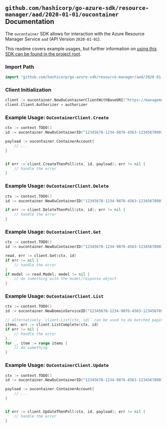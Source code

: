 
## `github.com/hashicorp/go-azure-sdk/resource-manager/aad/2020-01-01/oucontainer` Documentation

The `oucontainer` SDK allows for interaction with the Azure Resource Manager Service `aad` (API Version `2020-01-01`).

This readme covers example usages, but further information on [using this SDK can be found in the project root](https://github.com/hashicorp/go-azure-sdk/tree/main/docs).

### Import Path

```go
import "github.com/hashicorp/go-azure-sdk/resource-manager/aad/2020-01-01/oucontainer"
```


### Client Initialization

```go
client := oucontainer.NewOuContainerClientWithBaseURI("https://management.azure.com")
client.Client.Authorizer = authorizer
```


### Example Usage: `OuContainerClient.Create`

```go
ctx := context.TODO()
id := oucontainer.NewOuContainerID("12345678-1234-9876-4563-123456789012", "example-resource-group", "domainServiceValue", "ouContainerValue")

payload := oucontainer.ContainerAccount{
	// ...
}


if err := client.CreateThenPoll(ctx, id, payload); err != nil {
	// handle the error
}
```


### Example Usage: `OuContainerClient.Delete`

```go
ctx := context.TODO()
id := oucontainer.NewOuContainerID("12345678-1234-9876-4563-123456789012", "example-resource-group", "domainServiceValue", "ouContainerValue")

if err := client.DeleteThenPoll(ctx, id); err != nil {
	// handle the error
}
```


### Example Usage: `OuContainerClient.Get`

```go
ctx := context.TODO()
id := oucontainer.NewOuContainerID("12345678-1234-9876-4563-123456789012", "example-resource-group", "domainServiceValue", "ouContainerValue")

read, err := client.Get(ctx, id)
if err != nil {
	// handle the error
}
if model := read.Model; model != nil {
	// do something with the model/response object
}
```


### Example Usage: `OuContainerClient.List`

```go
ctx := context.TODO()
id := oucontainer.NewDomainServiceID("12345678-1234-9876-4563-123456789012", "example-resource-group", "domainServiceValue")

// alternatively `client.List(ctx, id)` can be used to do batched pagination
items, err := client.ListComplete(ctx, id)
if err != nil {
	// handle the error
}
for _, item := range items {
	// do something
}
```


### Example Usage: `OuContainerClient.Update`

```go
ctx := context.TODO()
id := oucontainer.NewOuContainerID("12345678-1234-9876-4563-123456789012", "example-resource-group", "domainServiceValue", "ouContainerValue")

payload := oucontainer.ContainerAccount{
	// ...
}


if err := client.UpdateThenPoll(ctx, id, payload); err != nil {
	// handle the error
}
```

